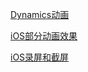 

[Dynamics动画](https://github.com/barry-source/Demo)

[iOS部分动画效果](https://github.com/barry-source/Demo/tree/master/部分动画效果)

[iOS录屏和截屏](https://github.com/barry-source/Demo/tree/master/ScreenShotAndCapture)



